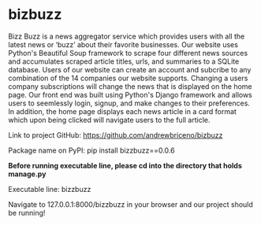 # bizbuzz
Bizz Buzz is a news aggregator service which provides users with all the latest news or ‘buzz’ about their favorite businesses. Our website uses Python's Beautiful Soup framework to scrape four different news sources and accumulates scraped article titles, urls, and summaries to a SQLite database. Users of our website can create an account and subcribe to any combination of the 14 companies our website supports. Changing a users company subscriptions will change the news that is displayed on the home page. Our front end was built using Python's Django framework and allows users to seemlessly login, signup, and make changes to their preferences. In addition, the home page displays each news article in a card format which upon being clicked will navigate users to the full article.

Link to project GitHub: https://github.com/andrewbriceno/bizbuzz

Package name on PyPI: pip install bizzbuzz==0.0.6

****Before running executable line, please cd into the directory that holds manage.py****

Executable line: bizzbuzz

Navigate to 127.0.0.1:8000/bizzbuzz in your browser and our project should be running!
